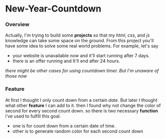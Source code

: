# New-Year-Countdown
### Overview
Actually, I'm trying to build some **projects** so that my *html*, *css*, and *js* knowledge can take some space on the ground. From this project you'll have some idea to solve some real world problems. For example,
let's say
- your website is unavailable now and it'll start running after 7 days.
- there is an offer running and It'll end after 24 hours.

*there might be other cases for using countdown timer. But I'm unaware of those now*
### Feature
At first I thought I only count down from a certain *date*. But later I thought what other **feature** I can add to it. then I found why not change the color of second for every second count down. so there is two necessary **function** i've used to fulfill this goal. 
- one is for count down from a certain date of time.
- other is to generate random color for each second count down

